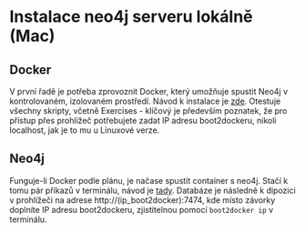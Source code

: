 # Instalace neo4j serveru lokálně (Mac)

## Docker

V první řadě je potřeba zprovoznit Docker, který umožňuje spustit Neo4j v kontrolovaném, izolovaném prostředí.
Návod k instalace je [zde](https://docs.docker.com/installation/mac/). Otestuje všechny skripty, včetně Exercises - klíčový je především poznatek, že pro přístup přes prohlížeč potřebujete zadat IP adresu boot2dockeru, nikoli localhost, jak je to mu u Linuxové verze.

## Neo4j

Funguje-li Docker podle plánu, je načase spustit container s neo4j. Stačí k tomu pár příkazů v terminálu, návod je [tady](https://github.com/tpires/neo4j). Databáze je následně k dipozici v prohlížeči na adrese http://(ip_boot2docker):7474, kde místo závorky doplníte IP adresu boot2dockeru, zjistitelnou pomocí `boot2docker ip` v terminálu.